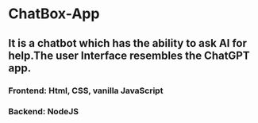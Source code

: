 # ChatBox-App
## It is a chatbot which has the ability to ask AI for help.The user Interface resembles the ChatGPT app.

### Frontend: Html, CSS, vanilla JavaScript
### Backend: NodeJS 

